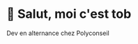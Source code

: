 # 👋 Salut, moi c'est tob

Dev en alternance chez Polyconseil
<!---
tob-0/tob-0 is a ✨ special ✨ repository because its `README.md` (this file) appears on your GitHub profile.
You can click the Preview link to take a look at your changes.
--->
